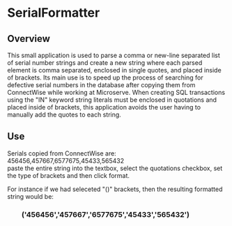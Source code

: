 ﻿# SerialFormatter

## Overview

This small application is used to parse a comma or new-line separated list of serial number strings and create a new string where each parsed element is comma separated, enclosed in single quotes, and placed inside of brackets. Its main use is to speed up the process of searching for defective serial numbers in the database after copying them from ConnectWise while working at Microserve. When creating SQL transactions using the "IN" keyword string literals must be enclosed in quotations and placed inside of brackets, this application avoids the user having to manually add the quotes to each string.

## Use

Serials copied from ConnectWise are: 456456,457667,6577675,45433,565432 \
paste the entire string into the textbox, select the quotations checkbox, set the type of brackets and then click format.

For instance if we had seleceted "()" brackets, then the resulting formatted string would be:
### &ensp;&ensp;&ensp;&ensp;('456456','457667','6577675','45433','565432')
